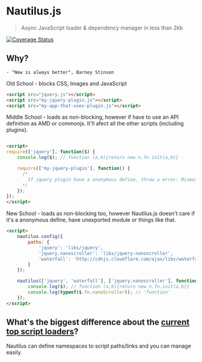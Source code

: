 # Nautilus.js

> Async JavaScript loader & dependency manager in less than 2kb

[![Coverage Status](https://coveralls.io/repos/github/raphamorim/nautilus.js/badge.svg?branch=master)](https://coveralls.io/github/raphamorim/nautilus.js?branch=master)

## Why?

`- "New is always better", Barney Stinson`

Old School - blocks CSS, Images and JavaScript


```html
<script src="jquery.js"></script>
<script src="my-jquery-plugin.js"></script>
<script src="my-app-that-uses-plugin.js"></script>
```

Middle School - loads as non-blocking, however if have to use an API definition as AMD or commonjs. It'll afect all the other scripts (including plugins).

```html

<script>
require(['jquery'], function($) {
    console.log($); // function (a,b){return new n.fn.init(a,b)}

    require(['my-jquery-plugin'], function() {
      /*
        If jquery plugin have a anonymous define, throw a error: Mismatched anonymous define() module...
      */
    });
});
</script>
```

New School - loads as non-blocking too, however Nautilus.js doesn't care if it's a anonymous define, have unexported module or things like that.

```html
<script>
	nautilus.config({
		paths: {
			'jquery': 'libs/jquery',
			'jquery.nanoscroller': 'libs/jquery-nanoscroller',
			'waterfall': 'http://cdnjs.cloudflare.com/ajax/libs/waterfall.js/1.0.2/waterfall.min.js'
		}
	});

	nautilus(['jquery', 'waterfall'], ['jquery.nanoscroller'], function() {
		console.log($); // function (a,b){return new n.fn.init(a,b)}
		console.log(typeof($.fn.nanoScroller)); // 'function'
	});
</script>
```

## What's the biggest difference about the [current top script loaders](http://www.creativebloq.com/javascript/essential-javascript-top-five-script-loaders-8122862)?

Nautilus can define namespaces to script paths/links and you can manage easily.

